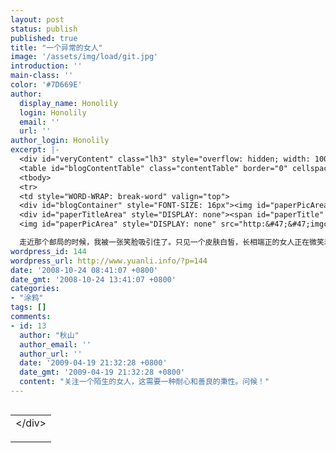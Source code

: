 ```yaml
---
layout: post
status: publish
published: true
title: "一个异常的女人"
image: '/assets/img/load/git.jpg'
introduction: ''
main-class: ''
color: '#7D669E'
author:
  display_name: Honolily
  login: Honolily
  email: ''
  url: ''
author_login: Honolily
excerpt: |-
  <div id="veryContent" class="lh3" style="overflow: hidden; width: 100%;">
  <table id="blogContentTable" class="contentTable" border="0" cellspacing="0" cellpadding="0">
  <tbody>
  <tr>
  <td style="WORD-WRAP: break-word" valign="top">
  <div id="blogContainer" style="FONT-SIZE: 16px"><img id="paperPicArea0" style="DISPLAY: none" src="http:&#47;&#47;imgcache.qq.com&#47;ac&#47;b.gif" alt="" &#47;><&#47;div>
  <div id="paperTitleArea" style="DISPLAY: none"><span id="paperTitle" style="DISPLAY: block; FONT-WEIGHT: bolder; WORD-BREAK: break-all">&nbsp;<&#47;span><&#47;div>
  <img id="paperPicArea" style="DISPLAY: none" src="http:&#47;&#47;imgcache.qq.com&#47;ac&#47;b.gif" alt="" &#47;>广州的天气也真怪，都说是秋天了，但是还是跟夏天一般热乎。前几天我去火车站，在旁边的邮政门口等人。火车站跟每一次我来这里一样，乌鸦鸦的满是人在等待，我真有点惊讶，无怪乎有人说时间都在等待中浪费掉了。邮局门前的阶梯也一样，坐满了人。

  走近那个邮局的时候，我被一张笑脸吸引住了。只见一个皮肤白皙，长相端正的女人正在微笑着摇头，好像在跟谁谈论什么问题，别人提出了意见她觉得不好，但是非常温柔地反对一样。在那一群神情冷漠的人当中，她的笑脸无异于一堆杂草中的一朵盛开的向日葵。我没有盯着她，但是再走近了一点之后，我又忍不住看了她一眼，发现她原来没有在跟谁说话，因为她跟别人隔开一米左右的距离。她穿着干净的米白色上衣，衣服的颜色把她白皙的皮肤衬托得如白玉一般。她梳着整整齐齐的短碎发，好像是刚剪了不久的样子。
wordpress_id: 144
wordpress_url: http://www.yuanli.info/?p=144
date: '2008-10-24 08:41:07 +0800'
date_gmt: '2008-10-24 13:41:07 +0800'
categories:
- "涂鸦"
tags: []
comments:
- id: 13
  author: "秋山"
  author_email: ''
  author_url: ''
  date: '2009-04-19 21:32:28 +0800'
  date_gmt: '2009-04-19 21:32:28 +0800'
  content: "关注一个陌生的女人，这需要一种耐心和善良的秉性。问候！"
---
```

<div id="veryContent" class="lh3" style="overflow: hidden; width: 100%;">
<table id="blogContentTable" class="contentTable" border="0" cellspacing="0" cellpadding="0">
<tbody>
<tr>
<td style="WORD-WRAP: break-word" valign="top">
<div id="blogContainer" style="FONT-SIZE: 16px"><img id="paperPicArea0" style="DISPLAY: none" src="http:&#47;&#47;imgcache.qq.com&#47;ac&#47;b.gif" alt="" &#47;><&#47;div></p>
<div id="paperTitleArea" style="DISPLAY: none"><span id="paperTitle" style="DISPLAY: block; FONT-WEIGHT: bolder; WORD-BREAK: break-all">&nbsp;<&#47;span><&#47;div><br />
<img id="paperPicArea" style="DISPLAY: none" src="http:&#47;&#47;imgcache.qq.com&#47;ac&#47;b.gif" alt="" &#47;>广州的天气也真怪，都说是秋天了，但是还是跟夏天一般热乎。前几天我去火车站，在旁边的邮政门口等人。火车站跟每一次我来这里一样，乌鸦鸦的满是人在等待，我真有点惊讶，无怪乎有人说时间都在等待中浪费掉了。邮局门前的阶梯也一样，坐满了人。</p>
<p>走近那个邮局的时候，我被一张笑脸吸引住了。只见一个皮肤白皙，长相端正的女人正在微笑着摇头，好像在跟谁谈论什么问题，别人提出了意见她觉得不好，但是非常温柔地反对一样。在那一群神情冷漠的人当中，她的笑脸无异于一堆杂草中的一朵盛开的向日葵。我没有盯着她，但是再走近了一点之后，我又忍不住看了她一眼，发现她原来没有在跟谁说话，因为她跟别人隔开一米左右的距离。她穿着干净的米白色上衣，衣服的颜色把她白皙的皮肤衬托得如白玉一般。她梳着整整齐齐的短碎发，好像是刚剪了不久的样子。<a id="more"></a><a id="more-144"></a></p>
<p>她还是像刚才那样微笑着摇头，乍一眼看去她的微笑像天上的太阳一样火热；身边放着一支喝了一半的矿泉水，跟旁的旅人没什么两样，只是没有行礼而已。</p>
<p>可是她身边没有一个人跟她说话呀！奇怪的是，旁人怎么不觉得奇怪呢？难道大家都没看见她的异常吗？<br />
我站在阶梯前，面对着火车站，跟身后所有的旅人一样望着同一个方向。这些旅人或是三三两两在轻声谈笑；或是孑然一身冷酷地看着周围的一切；或者拿支烟来，制造朦胧，把自己和世界都模糊地隔离开来。不远处有好几个巡逻的警察。但他们都没有好奇地看着那位摇头微笑的女士。她的牙齿很整齐漂亮，脸是瓜子脸，眼睛鼻子嘴巴都小巧而恰到好处，不胖也不瘦，看样子不过20来岁。往人群中一站，她说不上是漂亮的，起码是出色的。</p>
<p>没事做，我忍不住又回头望了她一眼。她还是在摇头，微笑！可是这一眼我才发现，她穿着超短的牛仔裙，露出同样白皙的腿，脚上穿着凉拖鞋，看样子是从附近跑过来晒太阳累了找地方坐的姑娘----虽然现在是下午。她的腿微微的张开着，不小心就让人看到了她内裤的颜色-----我有种晕倒的感觉！她穿着米色的内裤，可是内裤却奇脏无比，被经血染了一层又一层。我想吐，想扣掉自己的眼睛。只怪自己的视力太好了。</p>
<p>我马上转过头去，心头感到震撼得不得了。<br />
这时有一个黝黑的中年男人，瘦得像骷髅一样，背着一个大麻袋，看样子是捡垃圾的，他慢慢地朝阶梯上的人群走去，当然是在搜索有价值的垃圾，所以慢慢地走着。也不知道是谁的父亲或者儿子或者丈夫，或者他孤家寡人？我相信是前者，孤家寡人应该不会这么热爱生活，宁愿卑微也要挣扎。</p>
<p>我踱步到另一侧去，因为有个清洁工拉着垃圾桶走过。<br />
那微笑的女士又进入了我的视野，不过因为是侧面，我瞧不见她的脏内裤。却看见那位中年男人坐在她面前，指着那只喝了一半的矿泉水瓶，说着什么。她依然在摇头微笑，好不容易才发现有人在跟她说话，而且要她的瓶子。但是她只是凝神听了一会，手护了一下瓶子，没有表达什么，就继续微笑了。那个男人不甘心，依然在问。她又凝住微笑听了一下，像刚才那样重复了一下动作，就又开始微笑着对生活摇头。</p>
<p>这个时候，我的电话响了，我该走了。那男人和那女人以及别的漠然的旅客都在我的视野内消失了。<br />
我知道，在别人看来，其实我也不过是个穿着黑裙子的，漠然但有点好奇的女孩而已<&#47;td><br />
<&#47;tr><br />
<&#47;tbody><&#47;table><br />
<&#47;div></p>
